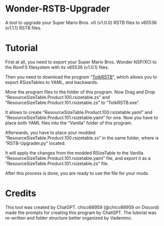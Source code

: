 # Wonder-RSTB-Upgrader
A tool to upgrade your Super Mario Bros. v0 (v1.0.0) RSTB files to v65536 (v1.1.1) RSTB files.

# Tutorial
First at all, you need to export your Super Mario Bros. Wonder NSP/XCI to the RomFS filesystem with its v65536 (v1.0.1) files.

Then you need to download the program “[TotkRSTB](https://github.com/VelouriasMoon/TotkRSTB)”, which allows you to export RSizeTables to YAML, and backwards.

Move the program files to the folder of this program. Now Drag and Drop “ResourceSizeTable.Product.100.rsizetable.zs” and “ResourceSizeTable.Product.101.rsizetable.zs” to “TotkRSTB.exe”.

It allows to create “ResourceSizeTable.Product.100.rsizetable.yaml” and “ResourceSizeTable.Product.101.rsizetable.yaml” for one. Now you have to place both YAML files into the “Vanilla” folder of this program.

Afterwards, you have to place your modded “ResourceSizeTable.Product.100.rsizetable.zs” in the same folder, where is “RSTB-Upgrader.py” located.

It will apply the changes from the modded RSizeTable to the Vanilla “ResourceSizeTable.Product.101.rsizetable.yaml” file, and export it as a “ResourceSizeTable.Product.101.rsizetable.zs” file.

After this process is done, you are ready to use the file for your mods.

# Credits
This tool was created by ChatGPT. chico88959 (@chico88959 on Discord) made the prompts for creating this program by ChatGPT. The tutorial was re-written and folder structure better organized by Vadenimo.
